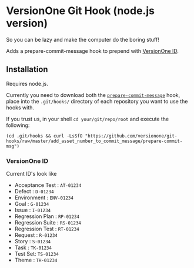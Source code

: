 
# VersionOne Git Hook (node.js version)

So you can be lazy and make the computer do the boring stuff!

Adds a prepare-commit-message hook to prepend with [VersionOne ID](#versionone-id).


## Installation

Requires node.js.

Currently you need to download both the [`prepare-commit-message`](https://github.com/versionone/git-hooks/blob/master/add_asset_number_to_commit_message/prepare-commit-msg)
hook, place into the 
`.git/hooks/` directory of each repository you want to use the hooks with.

If you trust us, in your shell `cd your/git/repo/root` and execute the following:

    (cd .git/hooks && curl -LsSfO "https://github.com/versionone/git-hooks/raw/master/add_asset_number_to_commit_message/prepare-commit-msg")

    
### VersionOne ID
Current ID's look like

- Acceptance Test : `AT-01234`
- Defect : `D-01234`
- Environment : `ENV-01234`
- Goal : `G-01234`
- Issue : `I-01234`
- Regression Plan : `RP-01234`
- Regression Suite : `RS-01234`
- Regression Test : `RT-01234`
- Request : `R-01234`
- Story : `S-01234`
- Task : `TK-01234`
- Test Set: `TS-01234`
- Theme : `TH-01234`
